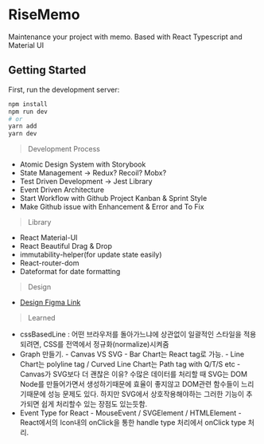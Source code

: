 # RiseMemo

Maintenance your project with memo. Based with React Typescript and Material UI

## Getting Started

First, run the development server:

```bash
npm install
npm run dev
# or
yarn add
yarn dev
```

> Development Process

- Atomic Design System with Storybook
- State Management -> Redux? Recoil? Mobx?
- Test Driven Development -> Jest Library
- Event Driven Architecture
- Start Workflow with Github Project Kanban & Sprint Style
- Make Github issue with Enhancement & Error and To Fix

> Library

- React Material-UI
- React Beautiful Drag & Drop
- immutability-helper(for update state easily)
- React-router-dom
- Dateformat for date formatting

> Design

- [Design Figma Link](https://www.figma.com/file/UseUiYSjf0aLjAQJIpoOhw/RiseOfMemo?node-id=0%3A)

> Learned

- cssBasedLine : 어떤 브라우저를 돌아가느냐에 상관없이 일괄적인 스타일을 적용되려면, CSS를 전역에서 정규화(normalize)시켜줌
- Graph 만들기.
      - Canvas VS SVG
      - Bar Chart는 React tag로 가능.
      - Line Chart는 polyline tag / Curved Line Chart는 Path tag with Q/T/S etc
      - Canvas가 SVG보다 더 괜찮은 이유? 수많은 데이터를 처리할 때 SVG는 DOM Node를 만들어가면서 생성하기때문에 효율이 좋지않고 DOM관련 함수들이 느리기때문에 성능 문제도 있다. 하지만 SVG에서 상호작용해야하는 그러한 기능이 추가되면 쉽게 처리할수 있는 장점도 있는듯함.
- Event Type for React
      - MouseEvent / SVGElement / HTMLElement
      - React에서의 Icon내의 onClick을 통한 handle type 처리에서 onClick type 처리.
